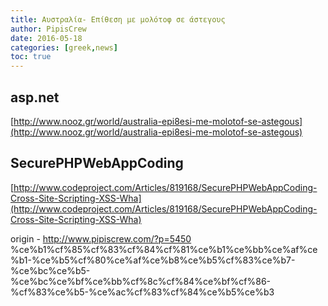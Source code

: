 ```yaml
---
title: Αυστραλία- Επίθεση με μολότοφ σε άστεγους
author: PipisCrew
date: 2016-05-18
categories: [greek,news]
toc: true
---
```


## asp.net

[http://www.nooz.gr/world/australia-epi8esi-me-molotof-se-astegous](http://www.nooz.gr/world/australia-epi8esi-me-molotof-se-astegous)

## SecurePHPWebAppCoding

[http://www.codeproject.com/Articles/819168/SecurePHPWebAppCoding-Cross-Site-Scripting-XSS-Wha](http://www.codeproject.com/Articles/819168/SecurePHPWebAppCoding-Cross-Site-Scripting-XSS-Wha)

origin - http://www.pipiscrew.com/?p=5450 %ce%b1%cf%85%cf%83%cf%84%cf%81%ce%b1%ce%bb%ce%af%ce%b1-%ce%b5%cf%80%ce%af%ce%b8%ce%b5%cf%83%ce%b7-%ce%bc%ce%b5-%ce%bc%ce%bf%ce%bb%cf%8c%cf%84%ce%bf%cf%86-%cf%83%ce%b5-%ce%ac%cf%83%cf%84%ce%b5%ce%b3